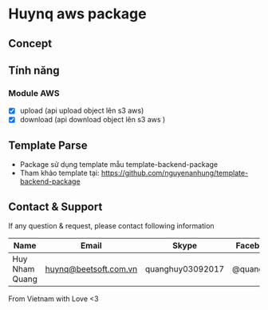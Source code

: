 # Huynq aws package

## Concept

## Tính năng
### Module AWS
- [x] upload (api upload object lên s3 aws)
- [x] download (api download object lên s3 aws )

## Template Parse
- Package sử dụng template mẫu template-backend-package
- Tham khảo template tại: https://github.com/nguyenanhung/template-backend-package
## Contact & Support

If any question & request, please contact following information

| Name        | Email                | Skype        | Facebook      |
|-------------|----------------------|--------------|---------------|
| Huy Nham Quang | huynq@beetsoft.com.vn | quanghuy03092017 | @quanghuy     |
From Vietnam with Love <3